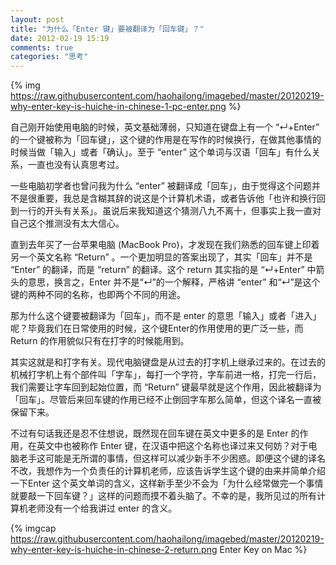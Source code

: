 ```yaml
---
layout: post
title: "为什么「Enter 键」要被翻译为「回车键」？"
date: 2012-02-19 15:19
comments: true
categories: "思考"
---
```


{% img https://raw.githubusercontent.com/haohailong/imagebed/master/20120219-why-enter-key-is-huiche-in-chinese-1-pc-enter.png %}

自己刚开始使用电脑的时候，英文基础薄弱，只知道在键盘上有一个 “↵+Enter” 的一个键被称为「回车键」，这个键的作用是在写作的时候换行，在做其他事情的时候当做「输入」或者「确认」。至于 “enter” 这个单词与汉语「回车」有什么关系，一直也没有认真思考过。
<!--more-->

一些电脑初学者也曾问我为什么 “enter” 被翻译成「回车」，由于觉得这个问题并不是很重要，我总是含糊其辞的说这是个计算机术语，或者告诉他「也许和换行回到一行的开头有关系」。虽说后来我知道这个猜测八九不离十，但事实上我一直对自己这个推测没有太大信心。

直到去年买了一台苹果电脑 (MacBook Pro)，才发现在我们熟悉的回车键上印着另一个英文名称 “Return” 。一个更加明显的答案出现了，其实「回车」并不是 “Enter” 的翻译，而是 “return” 的翻译。这个 return 其实指的是 “↵+Enter” 中箭头的意思，换言之，Enter 并不是“↵”的一个解释，严格讲 “enter” 和“↵”是这个键的两种不同的名称，也即两个不同的用途。

那为什么这个键要被翻译为「回车」，而不是 enter 的意思「输入」或者「进入」呢？毕竟我们在日常使用的时候，这个键Enter的作用使用的更广泛一些，而 Return 的作用貌似只有在打字的时候能用到。

其实这就是和打字有关。现代电脑键盘是从过去的打字机上继承过来的。在过去的机械打字机上有个部件叫「字车」，每打一个字符，字车前进一格，打完一行后，我们需要让字车回到起始位置，而 “Return” 键最早就是这个作用，因此被翻译为「回车」。尽管后来回车键的作用已经不止倒回字车那么简单，但这个译名一直被保留下来。

不过有句话我还是忍不住想说，既然现在回车键在英文中更多的是 Enter 的作用，在英文中也被称作 Enter 键，在汉语中把这个名称也译过来又何妨？对于电脑老手这可能是无所谓的事情，但这样可以减少新手不少困惑。即便这个键的译名不改，我想作为一个负责任的计算机老师，应该告诉学生这个键的由来并简单介绍 一下Enter 这个英文单词的含义，这样新手至少不会为「为什么经常做完一个事情就要敲一下回车键？」这样的问题而摸不着头脑了。不幸的是，我所见过的所有计算机老师没有一个给我讲过 enter 的含义。

{% imgcap https://raw.githubusercontent.com/haohailong/imagebed/master/20120219-why-enter-key-is-huiche-in-chinese-2-return.png Enter Key on Mac %}